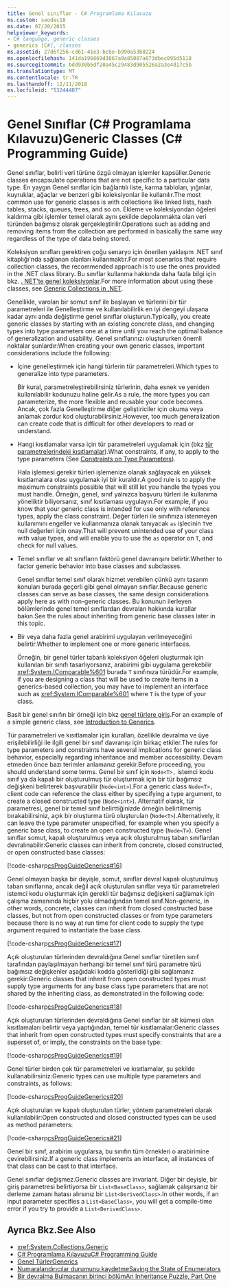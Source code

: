 ```yaml
---
title: Genel sınıflar - C# Programlama Kılavuzu
ms.custom: seodec18
ms.date: 07/20/2015
helpviewer_keywords:
- C# language, generic classes
- generics [C#], classes
ms.assetid: 27d6f256-cd61-41e3-bc6e-b990a53b0224
ms.openlocfilehash: 141da196869d3867a9a85087a073dbec095d5118
ms.sourcegitcommit: bdd930b5df20a45c29483d905526a2a3e4d17c5b
ms.translationtype: MT
ms.contentlocale: tr-TR
ms.lasthandoff: 12/11/2018
ms.locfileid: "53244407"
---
```

# <a name="generic-classes-c-programming-guide"></a><span data-ttu-id="ee2f6-102">Genel Sınıflar (C# Programlama Kılavuzu)</span><span class="sxs-lookup"><span data-stu-id="ee2f6-102">Generic Classes (C# Programming Guide)</span></span>
<span data-ttu-id="ee2f6-103">Genel sınıflar, belirli veri türüne özgü olmayan işlemler kapsüller.</span><span class="sxs-lookup"><span data-stu-id="ee2f6-103">Generic classes encapsulate operations that are not specific to a particular data type.</span></span> <span data-ttu-id="ee2f6-104">En yaygın Genel sınıflar için bağlantılı liste, karma tabloları, yığınlar, kuyruklar, ağaçlar ve benzeri gibi koleksiyonlar ile kullanılır.</span><span class="sxs-lookup"><span data-stu-id="ee2f6-104">The most common use for generic classes is with collections like linked lists, hash tables, stacks, queues, trees, and so on.</span></span> <span data-ttu-id="ee2f6-105">Ekleme ve koleksiyondan öğeleri kaldırma gibi işlemler temel olarak aynı şekilde depolanmakta olan veri türünden bağımsız olarak gerçekleştirilir.</span><span class="sxs-lookup"><span data-stu-id="ee2f6-105">Operations such as adding and removing items from the collection are performed in basically the same way regardless of the type of data being stored.</span></span>  
  
 <span data-ttu-id="ee2f6-106">Koleksiyon sınıfları gerektiren çoğu senaryo için önerilen yaklaşım .NET sınıf kitaplığı'nda sağlanan olanları kullanmaktır.</span><span class="sxs-lookup"><span data-stu-id="ee2f6-106">For most scenarios that require collection classes, the recommended approach is to use the ones provided in the .NET class library.</span></span> <span data-ttu-id="ee2f6-107">Bu sınıflar kullanma hakkında daha fazla bilgi için bkz. [. NET'te genel koleksiyonlar](../../../standard/generics/collections.md).</span><span class="sxs-lookup"><span data-stu-id="ee2f6-107">For more information about using these classes, see [Generic Collections in .NET](../../../standard/generics/collections.md).</span></span>  
  
 <span data-ttu-id="ee2f6-108">Genellikle, varolan bir somut sınıf ile başlayan ve türlerini bir tür parametreleri ile Genelleştirme ve kullanılabilirlik en iyi dengeyi ulaşana kadar aynı anda değiştirme genel sınıflar oluşturun.</span><span class="sxs-lookup"><span data-stu-id="ee2f6-108">Typically, you create generic classes by starting with an existing concrete class, and changing types into type parameters one at a time until you reach the optimal balance of generalization and usability.</span></span> <span data-ttu-id="ee2f6-109">Genel sınıflarınızı oluştururken önemli noktalar şunlardır:</span><span class="sxs-lookup"><span data-stu-id="ee2f6-109">When creating your own generic classes, important considerations include the following:</span></span>  
  
-   <span data-ttu-id="ee2f6-110">İçine genelleştirmek için hangi türlerin tür parametreleri.</span><span class="sxs-lookup"><span data-stu-id="ee2f6-110">Which types to generalize into type parameters.</span></span>  
  
     <span data-ttu-id="ee2f6-111">Bir kural, parametreleştirebilirsiniz türlerinin, daha esnek ve yeniden kullanılabilir kodunuzu haline gelir.</span><span class="sxs-lookup"><span data-stu-id="ee2f6-111">As a rule, the more types you can parameterize, the more flexible and reusable your code becomes.</span></span> <span data-ttu-id="ee2f6-112">Ancak, çok fazla Genelleştirme diğer geliştiriciler için okuma veya anlamak zordur kod oluşturabilirsiniz.</span><span class="sxs-lookup"><span data-stu-id="ee2f6-112">However, too much generalization can create code that is difficult for other developers to read or understand.</span></span>  
  
-   <span data-ttu-id="ee2f6-113">Hangi kısıtlamalar varsa için tür parametreleri uygulamak için (bkz [tür parametrelerindeki kısıtlamalar](../../../csharp/programming-guide/generics/constraints-on-type-parameters.md)).</span><span class="sxs-lookup"><span data-stu-id="ee2f6-113">What constraints, if any, to apply to the type parameters (See [Constraints on Type Parameters](../../../csharp/programming-guide/generics/constraints-on-type-parameters.md)).</span></span>  
  
     <span data-ttu-id="ee2f6-114">Hala işlemesi gerekir türleri işlemenize olanak sağlayacak en yüksek kısıtlamalara olası uygulamak iyi bir kuraldır.</span><span class="sxs-lookup"><span data-stu-id="ee2f6-114">A good rule is to apply the maximum constraints possible that will still let you handle the types you must handle.</span></span> <span data-ttu-id="ee2f6-115">Örneğin, genel, sınıf yalnızca başvuru türleri ile kullanıma yöneliktir biliyorsanız, sınıf kısıtlaması uygulayın.</span><span class="sxs-lookup"><span data-stu-id="ee2f6-115">For example, if you know that your generic class is intended for use only with reference types, apply the class constraint.</span></span> <span data-ttu-id="ee2f6-116">Değer türleri ile sınıfınıza istenmeyen kullanımını engeller ve kullanmanıza olanak tanıyacak `as` işlecinin `T`ve null değerleri için onay.</span><span class="sxs-lookup"><span data-stu-id="ee2f6-116">That will prevent unintended use of your class with value types, and will enable you to use the `as` operator on `T`, and check for null values.</span></span>  
  
-   <span data-ttu-id="ee2f6-117">Temel sınıflar ve alt sınıfların faktörü genel davranışını belirtir.</span><span class="sxs-lookup"><span data-stu-id="ee2f6-117">Whether to factor generic behavior into base classes and subclasses.</span></span>  
  
     <span data-ttu-id="ee2f6-118">Genel sınıflar temel sınıf olarak hizmet verebilen çünkü aynı tasarım konuları burada geçerli gibi genel olmayan sınıflar.</span><span class="sxs-lookup"><span data-stu-id="ee2f6-118">Because generic classes can serve as base classes, the same design considerations apply here as with non-generic classes.</span></span> <span data-ttu-id="ee2f6-119">Bu konunun ilerleyen bölümlerinde genel temel sınıflardan devralan hakkında kurallar bakın.</span><span class="sxs-lookup"><span data-stu-id="ee2f6-119">See the rules about inheriting from generic base classes later in this topic.</span></span>  
  
-   <span data-ttu-id="ee2f6-120">Bir veya daha fazla genel arabirimi uygulayan verilmeyeceğini belirtir.</span><span class="sxs-lookup"><span data-stu-id="ee2f6-120">Whether to implement one or more generic interfaces.</span></span>  
  
     <span data-ttu-id="ee2f6-121">Örneğin, bir genel türler tabanlı koleksiyon öğeleri oluşturmak için kullanılan bir sınıfı tasarlıyorsanız, arabirimi gibi uygulama gerekebilir <xref:System.IComparable%601> burada `T` sınıfınıza türüdür.</span><span class="sxs-lookup"><span data-stu-id="ee2f6-121">For example, if you are designing a class that will be used to create items in a generics-based collection, you may have to implement an interface such as <xref:System.IComparable%601> where `T` is the type of your class.</span></span>  
  
 <span data-ttu-id="ee2f6-122">Basit bir genel sınıfın bir örneği için bkz [genel türlere giriş](../../../csharp/programming-guide/generics/introduction-to-generics.md).</span><span class="sxs-lookup"><span data-stu-id="ee2f6-122">For an example of a simple generic class, see [Introduction to Generics](../../../csharp/programming-guide/generics/introduction-to-generics.md).</span></span>  
  
 <span data-ttu-id="ee2f6-123">Tür parametreleri ve kısıtlamalar için kuralları, özellikle devralma ve üye erişilebilirliği ile ilgili genel bir sınıf davranışı için birkaç etkiler.</span><span class="sxs-lookup"><span data-stu-id="ee2f6-123">The rules for type parameters and constraints have several implications for generic class behavior, especially regarding inheritance and member accessibility.</span></span> <span data-ttu-id="ee2f6-124">Devam etmeden önce bazı terimler anlamanız gerekir.</span><span class="sxs-lookup"><span data-stu-id="ee2f6-124">Before proceeding, you should understand some terms.</span></span> <span data-ttu-id="ee2f6-125">Genel bir sınıf için `Node<T>,` istemci kodu sınıf ya da kapalı bir oluşturulmuş tür oluşturmak için bir tür bağımsız değişkeni belirterek başvurabilir (`Node<int>`).</span><span class="sxs-lookup"><span data-stu-id="ee2f6-125">For a generic class `Node<T>,` client code can reference the class either by specifying a type argument, to create a closed constructed type (`Node<int>`).</span></span> <span data-ttu-id="ee2f6-126">Alternatif olarak, tür parametresi, genel bir temel sınıf belirttiğinizde örneğin belirtilmemiş bırakabilirsiniz, açık bir oluşturma türü oluşturulan (`Node<T>`).</span><span class="sxs-lookup"><span data-stu-id="ee2f6-126">Alternatively, it can leave the type parameter unspecified, for example when you specify a generic base class, to create an open constructed type (`Node<T>`).</span></span> <span data-ttu-id="ee2f6-127">Genel sınıflar somut, kapalı oluşturulmuş veya açık oluşturulmuş taban sınıflardan devralınabilir:</span><span class="sxs-lookup"><span data-stu-id="ee2f6-127">Generic classes can inherit from concrete, closed constructed, or open constructed base classes:</span></span>  
  
 [!code-csharp[csProgGuideGenerics#16](../../../csharp/programming-guide/generics/codesnippet/CSharp/generic-classes_1.cs)]  
  
 <span data-ttu-id="ee2f6-128">Genel olmayan başka bir deyişle, somut, sınıflar devral kapalı oluşturulmuş taban sınıflarına, ancak değil açık oluşturulan sınıflar veya tür parametreleri istemci kodu oluşturmak için gerekli tür bağımsız değişkeni sağlamak için çalışma zamanında hiçbir yolu olmadığından temel sınıf.</span><span class="sxs-lookup"><span data-stu-id="ee2f6-128">Non-generic, in other words, concrete, classes can inherit from closed constructed base classes, but not from open constructed classes or from type parameters because there is no way at run time for client code to supply the type argument required to instantiate the base class.</span></span>  
  
 [!code-csharp[csProgGuideGenerics#17](../../../csharp/programming-guide/generics/codesnippet/CSharp/generic-classes_2.cs)]  
  
 <span data-ttu-id="ee2f6-129">Açık oluşturulan türlerinden devraldığına Genel sınıflar türetilen sınıf tarafından paylaşılmayan herhangi bir temel sınıf türü parametre türü bağımsız değişkenler aşağıdaki kodda gösterildiği gibi sağlamanız gerekir:</span><span class="sxs-lookup"><span data-stu-id="ee2f6-129">Generic classes that inherit from open constructed types must supply type arguments for any base class type parameters that are not shared by the inheriting class, as demonstrated in the following code:</span></span>  
  
 [!code-csharp[csProgGuideGenerics#18](../../../csharp/programming-guide/generics/codesnippet/CSharp/generic-classes_3.cs)]  
  
 <span data-ttu-id="ee2f6-130">Açık oluşturulan türlerinden devraldığına Genel sınıflar bir alt kümesi olan kısıtlamaları belirtir veya yaptığından, temel tür kısıtlamalar:</span><span class="sxs-lookup"><span data-stu-id="ee2f6-130">Generic classes that inherit from open constructed types must specify constraints that are a superset of, or imply, the constraints on the base type:</span></span>  
  
 [!code-csharp[csProgGuideGenerics#19](../../../csharp/programming-guide/generics/codesnippet/CSharp/generic-classes_4.cs)]  
  
 <span data-ttu-id="ee2f6-131">Genel türler birden çok tür parametreleri ve kısıtlamalar, şu şekilde kullanabilirsiniz:</span><span class="sxs-lookup"><span data-stu-id="ee2f6-131">Generic types can use multiple type parameters and constraints, as follows:</span></span>  
  
 [!code-csharp[csProgGuideGenerics#20](../../../csharp/programming-guide/generics/codesnippet/CSharp/generic-classes_5.cs)]  
  
 <span data-ttu-id="ee2f6-132">Açık oluşturulan ve kapalı oluşturulan türler, yöntem parametreleri olarak kullanılabilir:</span><span class="sxs-lookup"><span data-stu-id="ee2f6-132">Open constructed and closed constructed types can be used as method parameters:</span></span>  
  
 [!code-csharp[csProgGuideGenerics#21](../../../csharp/programming-guide/generics/codesnippet/CSharp/generic-classes_6.cs)]  
  
 <span data-ttu-id="ee2f6-133">Genel bir sınıf, arabirim uygularsa, bu sınıfın tüm örnekleri o arabirimine çevirebilirsiniz.</span><span class="sxs-lookup"><span data-stu-id="ee2f6-133">If a generic class implements an interface, all instances of that class can be cast to that interface.</span></span>  
  
 <span data-ttu-id="ee2f6-134">Genel sınıflar değişmez.</span><span class="sxs-lookup"><span data-stu-id="ee2f6-134">Generic classes are invariant.</span></span> <span data-ttu-id="ee2f6-135">Diğer bir deyişle, bir giriş parametresi belirtiyorsa bir `List<BaseClass>`, sağlamak çalışırsanız bir derleme zamanı hatası alırsınız bir `List<DerivedClass>`.</span><span class="sxs-lookup"><span data-stu-id="ee2f6-135">In other words, if an input parameter specifies a `List<BaseClass>`, you will get a compile-time error if you try to provide a `List<DerivedClass>`.</span></span>  
  
## <a name="see-also"></a><span data-ttu-id="ee2f6-136">Ayrıca Bkz.</span><span class="sxs-lookup"><span data-stu-id="ee2f6-136">See Also</span></span>

- <xref:System.Collections.Generic>  
- [<span data-ttu-id="ee2f6-137">C# Programlama Kılavuzu</span><span class="sxs-lookup"><span data-stu-id="ee2f6-137">C# Programming Guide</span></span>](../../../csharp/programming-guide/index.md)  
- [<span data-ttu-id="ee2f6-138">Genel Türler</span><span class="sxs-lookup"><span data-stu-id="ee2f6-138">Generics</span></span>](../../../csharp/programming-guide/generics/index.md)  
- [<span data-ttu-id="ee2f6-139">Numaralandırıcılar durumunu kaydetme</span><span class="sxs-lookup"><span data-stu-id="ee2f6-139">Saving the State of Enumerators</span></span>](https://blogs.msdn.microsoft.com/wesdyer/2006/01/13/saving-the-state-of-enumerators/)  
- [<span data-ttu-id="ee2f6-140">Bir devralma Bulmacanın birinci bölüm</span><span class="sxs-lookup"><span data-stu-id="ee2f6-140">An Inheritance Puzzle, Part One</span></span>](https://blogs.msdn.microsoft.com/ericlippert/2007/07/27/an-inheritance-puzzle-part-one/)
